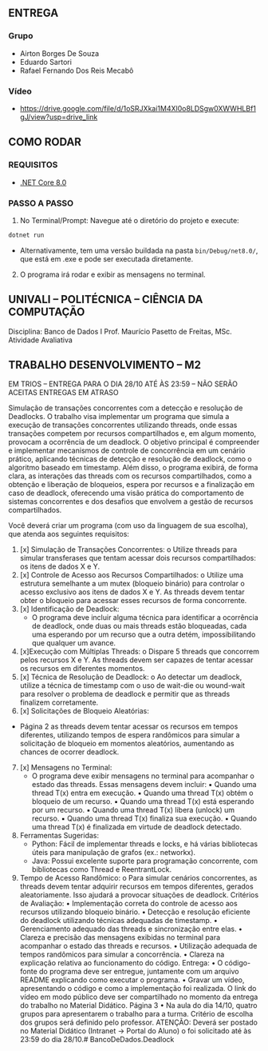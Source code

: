 ﻿## ENTREGA
 
### Grupo

- Airton Borges De Souza
- Eduardo Sartori
- Rafael Fernando Dos Reis Mecabô

### Vídeo

- https://drive.google.com/file/d/1oSRJXkai1M4Xl0o8LDSgw0XWWHLBf1gJ/view?usp=drive_link

## COMO RODAR

### REQUISITOS

- [.NET Core 8.0](https://dotnet.microsoft.com/download/dotnet/8.0)

### PASSO A PASSO

1. No Terminal/Prompt: Navegue até o diretório do projeto e execute:

```bash
dotnet run
```
- Alternativamente, tem uma versão buildada na pasta `bin/Debug/net8.0/`, que está em .exe e pode ser executada diretamente.

2. O programa irá rodar e exibir as mensagens no terminal.

## UNIVALI – POLITÉCNICA – CIÊNCIA DA COMPUTAÇÃO
Disciplina: Banco de Dados I
Prof. Maurício Pasetto de Freitas, MSc.
Atividade Avaliativa
## TRABALHO DESENVOLVIMENTO – M2
EM TRIOS – ENTREGA PARA O DIA 28/10 ATÉ ÀS 23:59 – NÃO SERÃO ACEITAS ENTREGAS EM ATRASO

Simulação de transações concorrentes com a detecção e resolução de Deadlocks.
O trabalho visa implementar um programa que simula a execução de
transações concorrentes utilizando threads, onde essas transações competem por recursos
compartilhados e, em algum momento, provocam a ocorrência de um deadlock. O
objetivo principal é compreender e implementar mecanismos de controle de
concorrência em um cenário prático, aplicando técnicas de detecção e resolução de
deadlock, como o algoritmo baseado em timestamp. Além disso, o programa exibirá, de
forma clara, as interações das threads com os recursos compartilhados, como a obtenção
e liberação de bloqueios, espera por recursos e a finalização em caso de deadlock,
oferecendo uma visão prática do comportamento de sistemas concorrentes e dos
desafios que envolvem a gestão de recursos compartilhados.

Você deverá criar um programa (com uso da linguagem de sua escolha), que atenda aos
seguintes requisitos:

1. [x] Simulação de Transações Concorrentes:
   o Utilize threads para simular transferases que tentam acessar dois recursos
   compartilhados: os itens de dados X e Y.
2. [x] Controle de Acesso aos Recursos Compartilhados:
   o Utilize uma estrutura semelhante a um mutex (bloqueio binário) para
   controlar o acesso exclusivo aos itens de dados X e Y. As threads devem
   tentar obter o bloqueio para acessar esses recursos de forma concorrente.
3. [x] Identificação de Deadlock:
   - O programa deve incluir alguma técnica para identificar a ocorrência de
   deadlock, onde duas ou mais threads estão bloqueadas, cada uma
   esperando por um recurso que a outra detém, impossibilitando que qualquer
   um avance.
4. [x]Execução com Múltiplas Threads:
   o Dispare 5 threads que concorrem pelos recursos X e Y. As threads devem ser
   capazes de tentar acessar os recursos em diferentes momentos.
5. [x] Técnica de Resolução de Deadlock:
   o Ao detectar um deadlock, utilize a técnica de timestamp com o uso de wait-die ou wound-wait para resolver o problema de deadlock e permitir que as
   threads finalizem corretamente.
6.  [x] Solicitações de Bloqueio Aleatórias:
   - Página 2
   as threads devem tentar acessar os recursos em tempos diferentes, utilizando
   tempos de espera randômicos para simular a solicitação de bloqueio em
   momentos aleatórios, aumentando as chances de ocorrer deadlock.
7. [x] Mensagens no Terminal:
   - O programa deve exibir mensagens no terminal para acompanhar o estado
   das threads. Essas mensagens devem incluir:
   ▪ Quando uma thread T(x) entra em execução.
   ▪ Quando uma thread T(x) obtém o bloqueio de um recurso.
   ▪ Quando uma thread T(x) está esperando por um recurso.
   ▪ Quando uma thread T(x) libera (unlock) um recurso.
   ▪ Quando uma thread T(x) finaliza sua execução.
   ▪ Quando uma thread T(x) é finalizada em virtude de deadlock
   detectado.
8. Ferramentas Sugeridas:
   - Python: Fácil de implementar threads e locks, e há várias bibliotecas úteis
   para manipulação de grafos (ex.: networkx).
   - Java: Possui excelente suporte para programação concorrente, com
   bibliotecas como Thread e ReentrantLock.
9. Tempo de Acesso Randômico:
   o Para simular cenários concorrentes, as threads devem tentar adquirir recursos
   em tempos diferentes, gerados aleatoriamente. Isso ajudará a provocar
   situações de deadlock.
   Critérios de Avaliação:
   • Implementação correta do controle de acesso aos recursos utilizando bloqueio
   binário.
   • Detecção e resolução eficiente do deadlock utilizando técnicas adequadas de
   timestamp.
   • Gerenciamento adequado das threads e sincronização entre elas.
   • Clareza e precisão das mensagens exibidas no terminal para acompanhar o estado
   das threads e recursos.
   • Utilização adequada de tempos randômicos para simular a concorrência.
   • Clareza na explicação relativa ao funcionamento do código.
   Entrega:
   • O código-fonte do programa deve ser entregue, juntamente com um arquivo
   README explicando como executar o programa.
   • Gravar um vídeo, apresentando o código e como a implementação foi realizada.
   O link do vídeo em modo público deve ser compartilhado no momento da entrega
   do trabalho no Material Didático.
   Página 3
   • Na aula do dia 14/10, quatro grupos para apresentarem o trabalho para a turma.
   Critério de escolha dos grupos será definido pelo professor.
   ATENÇÃO: Deverá ser postado no Material Didático (Intranet → Portal do Aluno) o foi
   solicitado até às 23:59 do dia 28/10.#   B a n c o D e D a d o s . D e a d l o c k 
 
 
